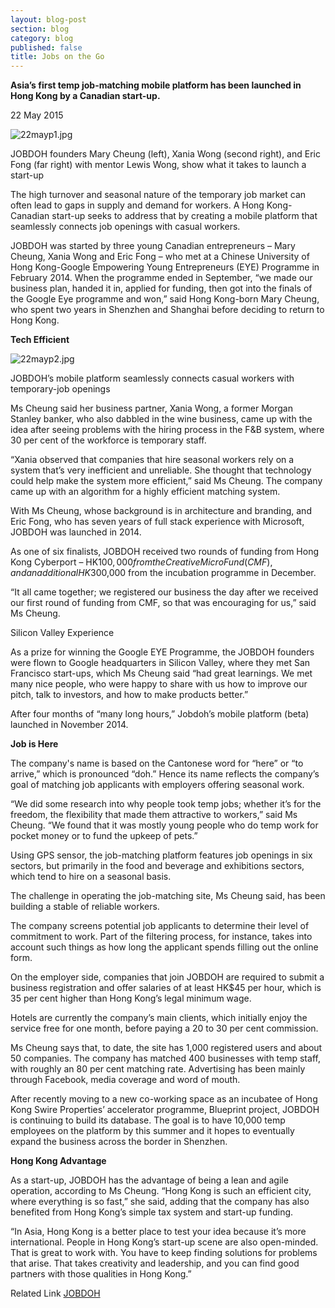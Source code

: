 ```yaml
---
layout: blog-post
section: blog
category: blog
published: false
title: Jobs on the Go
---
```

**Asia’s first temp job-matching mobile platform has been launched in Hong Kong by a Canadian start-up.**

22 May 2015

![22mayp1.jpg]({{site.baseurl}}/media/22mayp1.jpg)

JOBDOH founders Mary Cheung (left), Xania Wong (second right), and Eric Fong (far right) with mentor Lewis Wong, show what it takes to launch a start-up

The high turnover and seasonal nature of the temporary job market can often lead to gaps in supply and demand for workers. A Hong Kong-Canadian start-up seeks to address that by creating a mobile platform that seamlessly connects job openings with casual workers.

JOBDOH was started by three young Canadian entrepreneurs – Mary Cheung, Xania Wong and Eric Fong – who met at a Chinese University of Hong Kong-Google Empowering Young Entrepreneurs (EYE) Programme in February 2014. When the programme ended in September, “we made our business plan, handed it in, applied for funding, then got into the finals of the Google Eye programme and won,” said Hong Kong-born Mary Cheung, who spent two years in Shenzhen and Shanghai before deciding to return to Hong Kong.

**Tech Efficient**

![22mayp2.jpg]({{site.baseurl}}/media/22mayp2.jpg)

JOBDOH’s mobile platform seamlessly connects casual workers with temporary-job openings

Ms Cheung said her business partner, Xania Wong, a former Morgan Stanley banker, who also dabbled in the wine business, came up with the idea after seeing problems with the hiring process in the F&B system, where 30 per cent of the workforce is temporary staff. 

“Xania observed that companies that hire seasonal workers rely on a system that’s very inefficient and unreliable. She thought that technology could help make the system more efficient,” said Ms Cheung. The company came up with an algorithm for a highly efficient matching system. 

With Ms Cheung, whose background is in architecture and branding, and Eric Fong, who has seven years of full stack experience with Microsoft, JOBDOH was launched in 2014. 

As one of six finalists, JOBDOH received two rounds of funding from Hong Kong Cyberport – HK$100,000 from the Creative Micro Fund (CMF), and an additional HK$300,000 from the incubation programme in December.

“It all came together; we registered our business the day after we received our first round of funding from CMF, so that was encouraging for us,” said Ms Cheung.

Silicon Valley Experience

As a prize for winning the Google EYE Programme, the JOBDOH founders were flown to Google headquarters in Silicon Valley, where they met San Francisco start-ups, which Ms Cheung said “had great learnings. We met many nice people, who were happy to share with us how to improve our pitch, talk to investors, and how to make products better.”

After four months of “many long hours,” Jobdoh’s mobile platform (beta) launched in November 2014.

**Job is Here**

The company's name is based on the Cantonese word for “here” or “to arrive,” which is pronounced “doh.” Hence its name reflects the company’s goal of matching job applicants with employers offering seasonal work.

“We did some research into why people took temp jobs; whether it’s for the freedom, the flexibility that made them attractive to workers,” said Ms Cheung. “We found that it was mostly young people who do temp work for pocket money or to fund the upkeep of pets.”

Using GPS sensor, the job-matching platform features job openings in six sectors, but primarily in the food and beverage and exhibitions sectors, which tend to hire on a seasonal basis. 

The challenge in operating the job-matching site, Ms Cheung said, has been building a stable of reliable workers. 

The company screens potential job applicants to determine their level of commitment to work. Part of the filtering process, for instance, takes into account such things as how long the applicant spends filling out the online form.

On the employer side, companies that join JOBDOH are required to submit a business registration and offer salaries of at least HK$45 per hour, which is 35 per cent higher than Hong Kong’s legal minimum wage.

Hotels are currently the company’s main clients, which initially enjoy the service free for one month, before paying a 20 to 30 per cent commission. 

Ms Cheung says that, to date, the site has 1,000 registered users and about 50 companies. The company has matched 400 businesses with temp staff, with roughly an 80 per cent matching rate. Advertising has been mainly through Facebook, media coverage and word of mouth. 

After recently moving to a new co-working space as an incubatee of Hong Kong Swire Properties’ accelerator programme, Blueprint project, JOBDOH is continuing to build its database. The goal is to have 10,000 temp employees on the platform by this summer and it hopes to eventually expand the business across the border in Shenzhen.

**Hong Kong Advantage**

As a start-up, JOBDOH has the advantage of being a lean and agile operation, according to Ms Cheung. “Hong Kong is such an efficient city, where everything is so fast,” she said, adding that the company has also benefited from Hong Kong’s simple tax system and start-up funding. 

“In Asia, Hong Kong is a better place to test your idea because it’s more international. People in Hong Kong’s start-up scene are also open-minded. That is great to work with. You have to keep finding solutions for problems that arise. That takes creativity and leadership, and you can find good partners with those qualities in Hong Kong.”

Related Link
[JOBDOH](https://www.jobdoh.com/frontpage/?lang=eng)


